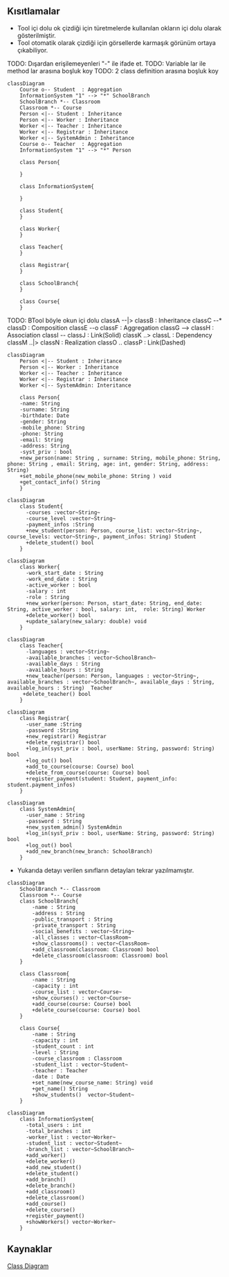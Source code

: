
## Kısıtlamalar
* Tool içi dolu ok çizdiği için türetmelerde kullanılan okların içi dolu olarak gösterilmiştir.
* Tool otomatik olarak çizdiği için görsellerde karmaşık görünüm ortaya çıkabiliyor.

TODO: Dışardan erişilemeyenleri "-" ile ifade et.
TODO: Variable lar ile method lar arasına boşluk koy
TODO: 2 class definition arasına boşluk koy

```mermaid
classDiagram
    Course o-- Student  : Aggregation
    InformationSystem "1" --> "*" SchoolBranch
    SchoolBranch *-- Classroom 
    Classroom *-- Course
    Person <|-- Student : Inheritance
    Person <|-- Worker : Inheritance
    Worker <|-- Teacher : Inheritance
    Worker <|-- Registrar : Inheritance
    Worker <|-- SystemAdmin : Inheritance
    Course o-- Teacher  : Aggregation
    InformationSystem "1" --> "*" Person

    class Person{
      
    }

    class InformationSystem{

    }

    class Student{
    }

    class Worker{
    }
    
    class Teacher{
    }

    class Registrar{
    }

    class SchoolBranch{
    }

    class Course{
    }
```
TODO: 
BTool böyle okun içi dolu
classA --|> classB : Inheritance
classC --* classD : Composition
classE --o classF : Aggregation
classG --> classH : Association
classI -- classJ : Link(Solid)
classK ..> classL : Dependency
classM ..|> classN : Realization
classO .. classP : Link(Dashed)

```mermaid
classDiagram
    Person <|-- Student : Inheritance
    Person <|-- Worker : Inheritance
    Worker <|-- Teacher : Inheritance
    Worker <|-- Registrar : Inheritance
    Worker <|-- SystemAdmin: Interitance

    class Person{
    -name: String
    -surname: String
    -birthdate: Date
    -gender: String
    -mobile_phone: String
    -phone: String
    -email: String
    -address: String
    -syst_priv : bool
    +new_person(name: String , surname: String, mobile_phone: String, phone: String , email: String, age: int, gender: String, address: String)
    +set_mobile_phone(new_mobile_phone: String ) void
    +get_contact_info() String
    }
```

```mermaid
classDiagram
    class Student{
      -courses :vector~String~ 
      -course_level :vector~String~ 
      -payment_infos :String 
      +new_student(person: Person, course_list: vector~String~, course_levels: vector~String~, payment_infos: String) Student
      +delete_student() bool
    }
```

```mermaid
classDiagram
    class Worker{
      -work_start_date : String 
      -work_end_date : String 
      -active_worker : bool 
      -salary : int 
      -role : String
      +new_worker(person: Person, start_date: String, end_date: String, active_worker : bool, salary: int,  role: String) Worker
      +delete_worker() bool
      +update_salary(new_salary: double) void
    }
```

```mermaid
classDiagram    
    class Teacher{
      -languages : vector~String~ 
      -available_branches : vector~SchoolBranch~ 
      -available_days : String 
      -available_hours : String
      +new_teacher(person: Person, languages : vector~String~, available_branches : vector~SchoolBranch~, available_days : String, available_hours : String)  Teacher
     +delete_teacher() bool
    }
```

```mermaid
classDiagram
    class Registrar{
      -user_name :String
      -password :String
      +new_registrar() Registrar
      +delete_registrar() bool
      +log_in(syst_priv : bool, userName: String, password: String) bool
      +log_out() bool
      +add_to_course(course: Course) bool
      +delete_from_course(course: Course) bool
      +register_payment(student: Student, payment_info: student.payment_infos)
    }
```

```mermaid
classDiagram
    class SystemAdmin{
      -user_name : String
      -password : String
      +new_system_admin() SystemAdmin
      +log_in(syst_priv : bool, userName: String, password: String) bool
      +log_out() bool
      +add_new_branch(new_branch: SchoolBranch)
    }
```



* Yukarıda detayı verilen sınıfların detayları tekrar yazılmamıştır.

```mermaid
classDiagram
    SchoolBranch *-- Classroom 
    Classroom *-- Course
    class SchoolBranch{
        -name : String
        -address : String
        -public_transport : String
        -private_transport : String
        -social_benefits : vector~String~ 
        -all_classes : vector~ClassRoom~ 
        +show_classrooms() : vector~ClassRoom~
        +add_classroom(classroom: Classroom) bool
        +delete_classroom(classroom: Classroom) bool
    }

    class Classroom{
        -name : String
        -capacity : int
        -course_list : vector~Course~
        +show_courses() : vector~Course~
        +add_course(course: Course) bool
        +delete_course(course: Course) bool       
    }

    class Course{
        -name : String
        -capacity : int
        -student_count : int
        -level : String
        -course_classroom : Classroom
        -student_list : vector~Student~
        -teacher : Teacher
        -date : Date
        +set_name(new_course_name: String) void
        +get_name() String
        +show_students()  vector~Student~
    }
```

```mermaid
classDiagram
    class InformationSystem{
      -total_users : int
      -total_branches : int
      -worker_list : vector~Worker~
      -student_list : vector~Student~
      -branch_list : vector~SchoolBranch~
      +add_worker()
      +delete_worker()
      +add_new_student()
      +delete_student()
      +add_branch()
      +delete_branch()
      +add_classroom()
      +delete_classroom()
      +add_course()
      +delete_course()
      +register_payment()
      +showWorkers() vector~Worker~
    }
```


## Kaynaklar
[Class Diagram](https://mermaid-js.github.io/mermaid/#/classDiagram)
